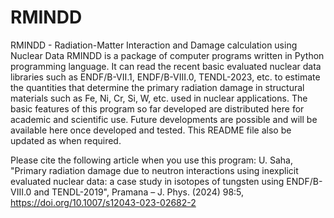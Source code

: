 # RMINDD
RMINDD - Radiation-Matter Interaction and Damage calculation using Nuclear Data
RMINDD is a package of computer programs written in Python programming language. It can read the recent basic evaluated nuclear data libraries such as ENDF/B-VII.1, ENDF/B-VIII.0, TENDL-2023, etc. to estimate the quantities that determine the primary radiation damage in structural materials such as Fe, Ni, Cr, Si, W, etc. used in nuclear applications. The basic features of this program so far developed are distributed here for academic and scientific use. Future developments are possible and will be available here once developed and tested. This README file also be updated as when required.

Please cite the following article when you use this program:
U. Saha, "Primary radiation damage due to neutron interactions using inexplicit evaluated nuclear data: a case study in isotopes of tungsten using ENDF/B-VIII.0 and TENDL-2019", Pramana – J. Phys. (2024) 98:5, https://doi.org/10.1007/s12043-023-02682-2
